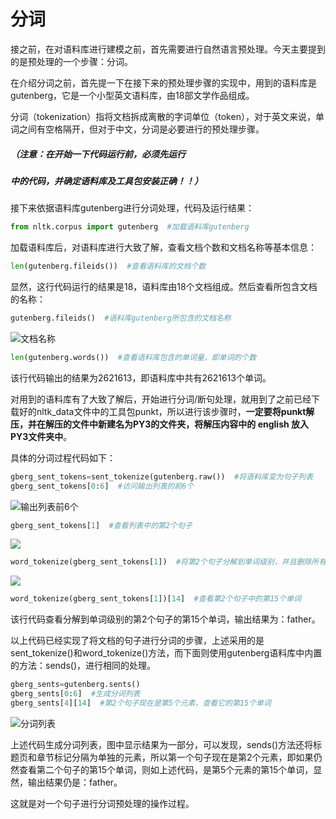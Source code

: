 # 分词

接之前，在对语料库进行建模之前，首先需要进行自然语言预处理。今天主要提到的是预处理的一个步骤：分词。

在介绍分词之前，首先提一下在接下来的预处理步骤的实现中，用到的语料库是gutenberg，它是一个小型英文语料库，由18部文学作品组成。

分词（tokenization）指将文档拆成离散的字词单位（token），对于英文来说，单词之间有空格隔开，但对于中文，分词是必要进行的预处理步骤。

##### （注意：在开始一下代码运行前，必须先运行

[**自然语言处理02**]: https://github.com/pinger1204/NLP-01/blob/master/%E8%87%AA%E7%84%B6%E8%AF%AD%E8%A8%80%E5%A4%84%E7%90%8602.md

##### 中的代码，并确定语料库及工具包安装正确！！）

接下来依据语料库gutenberg进行分词处理，代码及运行结果：

```python
from nltk.corpus import gutenberg  #加载语料库gutenberg
```

加载语料库后，对语料库进行大致了解，查看文档个数和文档名称等基本信息：

```python
len(gutenberg.fileids())  #查看语料库的文档个数
```

显然，这行代码运行的结果是18，语料库由18个文档组成。然后查看所包含文档的名称：

```python
gutenberg.fileids()  #语料库gutenberg所包含的文档名称
```

![文档名称](https://github.com/pinger1204/NLP-01/blob/master/image/text%20name.png)

```python
len(gutenberg.words())  #查看语料库包含的单词量，即单词的个数
```

该行代码输出的结果为2621613，即语料库中共有2621613个单词。

对用到的语料库有了大致了解后，开始进行分词/断句处理，就用到了之前已经下载好的nltk_data文件中的工具包punkt，所以进行该步骤时，**一定要将punkt解压，并在解压的文件中新建名为PY3的文件夹，将解压内容中的 english 放入PY3文件夹中**。

具体的分词过程代码如下：

```python
gberg_sent_tokens=sent_tokenize(gutenberg.raw())  #将语料库变为句子列表
gberg_sent_tokens[0:6]  #访问输出列表的前6个
```

![输出列表前6个](https://github.com/pinger1204/NLP-01/blob/master/image/%E5%88%86%E8%AF%8D%E5%89%8D6%E4%B8%AA%E5%8F%A5%E5%AD%90%E5%88%97%E8%A1%A8.png)

```python
gberg_sent_tokens[1]  #查看列表中的第2个句子
```

![](https://github.com/pinger1204/NLP-01/blob/master/image/%E7%AC%AC2%E4%B8%AA%E5%8F%A5%E5%AD%90.png)

```python
word_tokenize(gberg_sent_tokens[1])  #将第2个句子分解到单词级别，并且删除所有空格和换行符
```

![](https://github.com/pinger1204/NLP-01/blob/master/image/%E7%AC%AC2%E4%B8%AA%E5%8F%A5%E5%AD%90%20%E5%8D%95%E8%AF%8D.png)

```python
word_tokenize(gberg_sent_tokens[1])[14]  #查看第2个句子中的第15个单词
```

该行代码查看分解到单词级别的第2个句子的第15个单词，输出结果为：father。

以上代码已经实现了将文档的句子进行分词的步骤，上述采用的是sent_tokenize()和word_tokenize()方法，而下面则使用gutenberg语料库中内置的方法：sends()，进行相同的处理。

```python
gberg_sents=gutenberg.sents()
gberg_sents[0:6]  #生成分词列表
gberg_sents[4][14]  #第2个句子现在是第5个元素，查看它的第15个单词
```

![分词列表](https://github.com/pinger1204/NLP-01/blob/master/image/%E5%88%86%E8%AF%8D%E5%88%97%E8%A1%A8.png)

上述代码生成分词列表，图中显示结果为一部分，可以发现，sends()方法还将标题页和章节标记分隔为单独的元素，所以第一个句子现在是第2个元素，即如果仍然查看第二个句子的第15个单词，则如上述代码，是第5个元素的第15个单词，显然，输出结果仍是：father。

这就是对一个句子进行分词预处理的操作过程。